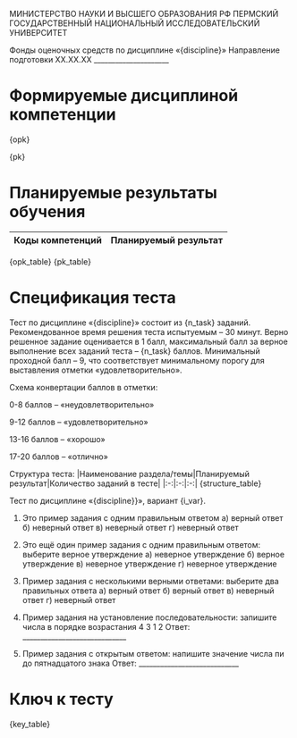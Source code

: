 МИНИСТЕРСТВО НАУКИ И ВЫСШЕГО ОБРАЗОВАНИЯ РФ
ПЕРМСКИЙ ГОСУДАРСТВЕННЫЙ НАЦИОНАЛЬНЫЙ
ИССЛЕДОВАТЕЛЬСКИЙ УНИВЕРСИТЕТ

Фонды оценочных средств по дисциплине «{discipline}» 
Направление подготовки ХХ.ХХ.ХХ _____________________

# Формируемые дисциплиной компетенции

{opk}

{pk}

# Планируемые результаты обучения

|Коды компетенций|Планируемый результат|
|:-:|:-:|
{opk_table}
{pk_table}

# Спецификация теста

Тест по дисциплине «{discipline}» состоит из {n_task} заданий. 
Рекомендованное время решения теста испытуемым – 30 минут. 
Верно решенное задание оценивается в 1 балл, максимальный балл за верное выполнение всех заданий теста – {n_task} баллов. 
Минимальный проходной балл – 9, что соответствует минимальному порогу для выставления отметки «удовлетворительно».

Схема конвертации баллов в отметки:

0-8 баллов – «неудовлетворительно»

9-12 баллов – «удовлетворительно»

13-16 баллов – «хорошо»

17-20 баллов – «отлично»

Структура теста:
|Наименование раздела/темы|Планируемый результат|Количество заданий в тесте|
|:-:|:-:|:-:|
{structure_table}

Тест по дисциплине «{discipline}}», вариант {i_var}.
1.  Это пример задания с одним правильным ответом
а) верный ответ
б) неверный ответ
в) неверный ответ
г) неверный ответ

2. Это ещё один пример задания с одним правильным ответом: выберите верное утверждение
а) неверное утверждение
б) верное утверждение
в) неверное утверждение
г) неверное утверждение

3. Пример задания с несколькими верными ответами: выберите два правильных ответа 
а) верный ответ
б) верный ответ
в) неверный ответ
г) неверный ответ

4. Пример задания на установление последовательности: запишите числа в порядке возрастания
4
3
1
2
Ответ: _____________________________

5. Пример задания с открытым ответом: напишите значение числа пи до пятнадцатого знака
Ответ: ____________________________

# Ключ к тесту
{key_table}

